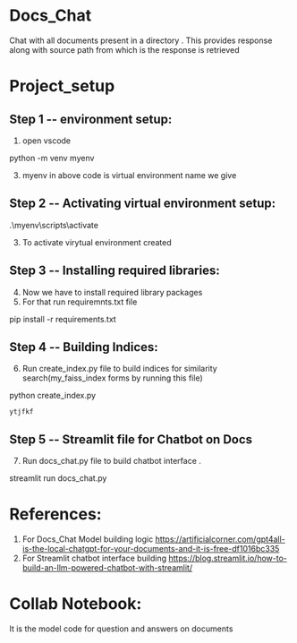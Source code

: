 # Docs_Chat
Chat with all documents present in a directory . This provides response along with source path from which is the response is retrieved

# Project_setup

## Step 1 -- environment setup:
1. open vscode
   
python -m venv myenv

3. myenv in above code is virtual environment name we give
   
## Step 2 -- Activating virtual environment setup:

.\myenv\scripts\activate

3. To activate virytual environment created

## Step 3 -- Installing required libraries: 
4. Now we have to install required library packages
5. For that run requiremnts.txt file
   
pip install -r requirements.txt

## Step 4 -- Building Indices:
6. Run create_index.py file to build indices for similarity search(my_faiss_index forms by running this file)
   
python create_index.py

```
ytjfkf
```

## Step 5 -- Streamlit file for Chatbot on Docs
7. Run docs_chat.py file to build chatbot interface .

streamlit run docs_chat.py

# References:
1. For Docs_Chat Model building logic
https://artificialcorner.com/gpt4all-is-the-local-chatgpt-for-your-documents-and-it-is-free-df1016bc335
2. For Streamlit chatbot interface building
https://blog.streamlit.io/how-to-build-an-llm-powered-chatbot-with-streamlit/

# Collab Notebook:
It is the model code for question and answers on documents
   
